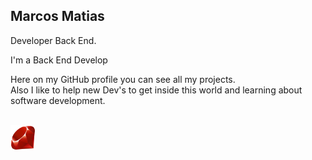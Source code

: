 ## Marcos Matias

Developer Back End.

I'm a Back End Develop <br/>

Here on my GitHub profile you can see all my projects.  
Also I like to help new Dev's to get inside this world and learning about software development.

<div style="display: inline_block"><br>
   <img align="center" alt="" height="40" width="40" src="https://raw.githubusercontent.com/devicons/devicon/master/icons/ruby/ruby-original.svg">
</div>


